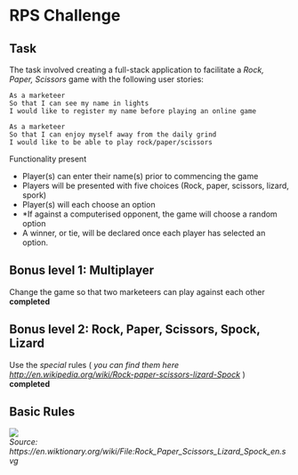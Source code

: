 # RPS Challenge

Task
----

The task involved creating a full-stack application to facilitate a _Rock, Paper, Scissors_ game with the following user stories:

```
As a marketeer
So that I can see my name in lights
I would like to register my name before playing an online game

As a marketeer
So that I can enjoy myself away from the daily grind
I would like to be able to play rock/paper/scissors
```

Functionality present
- Player(s) can enter their name(s) prior to commencing the game
- Players will be presented with five choices (Rock, paper, scissors, lizard, spork)
- Player(s) will each choose an option
- *If against a computerised opponent, the game will choose a random option
- A winner, or tie, will be declared once each player has selected an option.


## Bonus level 1: Multiplayer

Change the game so that two marketeers can play against each other<br>
<b>completed</b>

## Bonus level 2: Rock, Paper, Scissors, Spock, Lizard

Use the _special_ rules ( _you can find them here http://en.wikipedia.org/wiki/Rock-paper-scissors-lizard-Spock_ )<br>
<b>completed</b>

## Basic Rules

<img src='https://upload.wikimedia.org/wikipedia/commons/thumb/f/fe/Rock_Paper_Scissors_Lizard_Spock_en.svg/400px-Rock_Paper_Scissors_Lizard_Spock_en.svg.png'>
<br><i>Source: https://en.wiktionary.org/wiki/File:Rock_Paper_Scissors_Lizard_Spock_en.svg</i>

